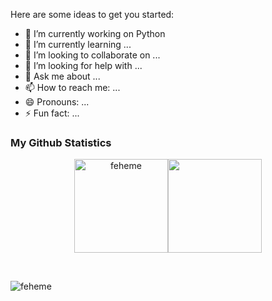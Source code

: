 


Here are some ideas to get you started:

- 🔭 I’m currently working on Python
- 🌱 I’m currently learning ...
- 👯 I’m looking to collaborate on ...
- 🤔 I’m looking for help with ...
- 💬 Ask me about ...
- 📫 How to reach me: ...
- 😄 Pronouns: ...
- ⚡ Fun fact: ...


### My Github Statistics

<p align="center">
<img align="" height='150px' src="https://github-readme-stats.vercel.app/api?username=feheme&hide_title=true&show_icons=true&theme=gotham&include_all_commits=true" alt="feheme" /><img align="" height='150px' src="https://github-readme-stats.vercel.app/api/top-langs/?username=feheme&hide_title=false&layout=compact&theme=gotham&count_private=true" />
</p>
<br>


<p align="left"> <img src="https://komarev.com/ghpvc/?username=feheme&label=Profile%20views&color=0e75b6&style=flat" alt="feheme" /> </p>

